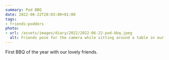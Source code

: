 ```yaml
---
summary: Pod BBQ
date: 2022-06-22T20:03:00+01:00
tags:
- friends:podders
photo:
- url: /assets/images/diary/2022/2022-06-22-pod-bbq.jpeg
  alt: Friends pose for the camera while sitting around a table in our garden.
---
```

First BBQ of the year with our lovely friends. 
